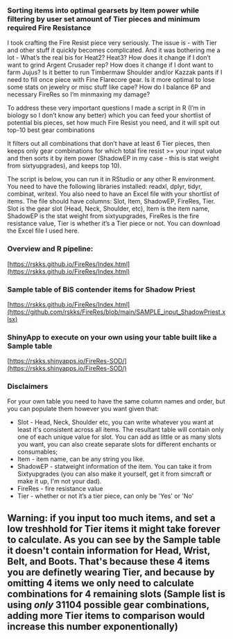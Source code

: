 ### Sorting items into optimal gearsets by Item power while filtering by user set amount of Tier pieces and minimum required Fire Resistance

I took crafting the Fire Resist piece very seriously. The issue is - with Tier and other stuff it quickly becomes complicated. And it was bothering me a lot - What’s the real bis for Heat2? Heat3? How does it change if I don’t want to grind Argent Crusader rep? How does it change if I dont want to farm Jujus? Is it better to run Timbermaw Shoulder and/or Kazzak pants if I need to fill once piece with Fine Flarecore gear. Is it more optimal to lose some stats on jewelry or misc stuff like cape? How do I balance 6P and necessary FireRes so I’m minmaxing my damage?

To address these very important questions I made a script in R (I’m in biology so I don’t know any better) which you can feed your shortlist of potential bis pieces, set how much Fire Resist you need, and it will spit out top-10 best gear combinations

It filters out all combinations that don’t have at least 6 Tier pieces, then keeps only gear combinations for which total fire resist >= your input value and then sorts it by item power (ShadowEP in my case - this is stat weight from sixtyupgrades), and keeps top 10).

The script is below, you can run it in RStudio or any other R environment. You need to have the following libraries installed: readxl, dplyr, tidyr, combinat, writexl. You also need to have an Excel file with your shortlist of items. The file should have columns: Slot, Item, ShadowEP, FireRes, Tier. Slot is the gear slot (Head, Neck, Shoulder, etc), Item is the item name, ShadowEP is the stat weight from sixtyupgrades, FireRes is the fire resistance value, Tier is whether it’s a Tier piece or not. You can download the Excel file I used here.

### Overview and R pipeline:

[https://rskks.github.io/FireRes/Index.html](https://rskks.github.io/FireRes/Index.html)

### Sample table of BiS contender items for Shadow Priest

[https://rskks.github.io/FireRes/Index.html](https://github.com/rskks/FireRes/blob/main/SAMPLE_input_ShadowPriest.xlsx)

### ShinyApp to execute on your own using your table built like a Sample table

[https://rskks.shinyapps.io/FireRes-SOD/](https://rskks.shinyapps.io/FireRes-SOD/)

### Disclaimers

For your own table you need to have the same column names and order, but you can populate them however you want given that:
- Slot - Head, Neck, Shoulder etc, you can write whatever you want at least it's consistent across all items. The resultant table will contain only one of each unique value for slot. You can add as little or as many slots you want, you can also create separate slots for different enchants or consumables;
- Item - item name, can be any string you like.
- ShadowEP - statweight information of the item. You can take it from Sixtyupgrades (you can also make it yourself, get it from simcraft or make it up, I'm not your dad).
- FireRes - fire resistance value
- Tier - whether or not it’s a tier piece, can only be 'Yes' or 'No'

## Warning: if you input too much items, and set a low treshhold for Tier items it might take forever to calculate. As you can see by the Sample table it doesn't contain information for Head, Wrist, Belt, and Boots. That's because these 4 items you are definetly wearing Tier, and because by omitting 4 items we only need to calculate combinations for 4 remaining slots (Sample list is using *only* 31104 possible gear combinations, adding more Tier items to comparison would increase this number exponentionally) 


